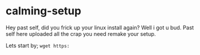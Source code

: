 # calming-setup

Hey past self, did you frick up your linux install again? Well i got u bud. Past self here uploaded all the crap you need remake your setup.


Lets start by;
```wget https:```
